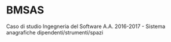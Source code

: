 # BMSAS
Caso di studio Ingegneria del Software A.A. 2016-2017 - Sistema anagrafiche dipendenti/strumenti/spazi
